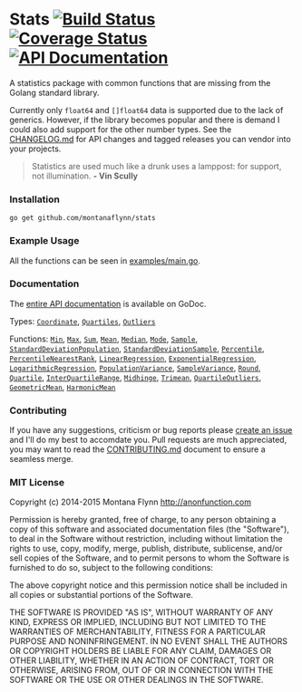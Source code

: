 # Stats [![Build Status][travis-svg]][travis-url] [![Coverage Status][coveralls-svg]][coveralls-url] [![API Documentation][godoc-svg]][godoc-url]

A statistics package with common functions that are missing from the Golang standard library. 

Currently only `float64` and `[]float64` data is supported due to the lack of generics. However, if the library becomes popular and there is demand I could also add support for the other number types. See the [CHANGELOG.md](https://github.com/montanaflynn/stats/blob/master/CHANGELOG.md) for API changes and tagged releases you can vendor into your projects.

> Statistics are used much like a drunk uses a lamppost: for support, not illumination. **- Vin Scully**

### Installation

```
go get github.com/montanaflynn/stats
```

### Example Usage

All the functions can be seen in [examples/main.go](https://github.com/montanaflynn/stats/blob/master/examples/main.go).

### Documentation

The [entire API documentation](http://godoc.org/github.com/montanaflynn/stats) is available on GoDoc. 

Types: [`Coordinate`](http://godoc.org/github.com/montanaflynn/stats#Coordinate), [`Quartiles`](http://godoc.org/github.com/montanaflynn/stats#Quartiles), [`Outliers`](http://godoc.org/github.com/montanaflynn/stats#Outliers)

Functions: [`Min`](http://godoc.org/github.com/montanaflynn/stats#Min), [`Max`](http://godoc.org/github.com/montanaflynn/stats#Max), [`Sum`](http://godoc.org/github.com/montanaflynn/stats#Sum), [`Mean`](http://godoc.org/github.com/montanaflynn/stats#Mean), [`Median`](http://godoc.org/github.com/montanaflynn/stats#Median), [`Mode`](http://godoc.org/github.com/montanaflynn/stats#Mode), [`Sample`](http://godoc.org/github.com/montanaflynn/stats#Sample), [`StandardDeviationPopulation`](http://godoc.org/github.com/montanaflynn/stats#StandardDeviationPopulation), [`StandardDeviationSample`](http://godoc.org/github.com/montanaflynn/stats#StandardDeviationSample), [`Percentile`](http://godoc.org/github.com/montanaflynn/stats#Percentile), [`PercentileNearestRank`](http://godoc.org/github.com/montanaflynn/stats#PercentileNearestRank), [`LinearRegression`](http://godoc.org/github.com/montanaflynn/stats#LinearRegression), [`ExponentialRegression`](http://godoc.org/github.com/montanaflynn/stats#ExponentialRegression), [`LogarithmicRegression`](http://godoc.org/github.com/montanaflynn/stats#LogarithmicRegression), [`PopulationVariance`](http://godoc.org/github.com/montanaflynn/stats#PopulationVariance), [`SampleVariance`](http://godoc.org/github.com/montanaflynn/stats#SampleVariance), [`Round`](http://godoc.org/github.com/montanaflynn/stats#Round), [`Quartile`](http://godoc.org/github.com/montanaflynn/stats#Quartile), [`InterQuartileRange`](http://godoc.org/github.com/montanaflynn/stats#InterQuartileRange), [`Midhinge`](http://godoc.org/github.com/montanaflynn/stats#Midhinge), [`Trimean`](http://godoc.org/github.com/montanaflynn/stats#Trimean), [`QuartileOutliers`](http://godoc.org/github.com/montanaflynn/stats#QuartileOutliers), [`GeometricMean`](http://godoc.org/github.com/montanaflynn/stats#GeometricMean), [`HarmonicMean`](http://godoc.org/github.com/montanaflynn/stats#HarmonicMean)

### Contributing

If you have any suggestions, criticism or bug reports please [create an issue](https://github.com/montanaflynn/stats/issues) and I'll do my best to accomdate you. Pull requests are much appreciated, you may want to read the [CONTRIBUTING.md](https://github.com/montanaflynn/stats/blob/master/CONTRIBUTING.md) document to ensure a seamless merge.

### MIT License

Copyright (c) 2014-2015 Montana Flynn <http://anonfunction.com>

Permission is hereby granted, free of charge, to any person obtaining a copy of this software and associated documentation files (the "Software"), to deal in the Software without restriction, including without limitation the rights to use, copy, modify, merge, publish, distribute, sublicense, and/or sell copies of the Software, and to permit persons to whom the Software is furnished to do so, subject to the following conditions:

The above copyright notice and this permission notice shall be included in all copies or substantial portions of the Software.

THE SOFTWARE IS PROVIDED "AS IS", WITHOUT WARRANTY OF ANY KIND, EXPRESS OR IMPLIED, INCLUDING BUT NOT LIMITED TO THE WARRANTIES OF MERCHANTABILITY, FITNESS FOR A PARTICULAR PURPOSE AND NONINFRINGEMENT. IN NO EVENT SHALL THE AUTHORS OR COPYRIGHT HOLDERS BE LIABLE FOR ANY CLAIM, DAMAGES OR OTHER LIABILITY, WHETHER IN AN ACTION OF CONTRACT, TORT OR OTHERWISE, ARISING FROM, OUT OF OR IN CONNECTION WITH THE SOFTWARE OR THE USE OR OTHER DEALINGS IN THE SOFTWARE.

[travis-url]: https://travis-ci.org/montanaflynn/stats
[travis-svg]: https://img.shields.io/travis/montanaflynn/stats.svg

[coveralls-url]: https://coveralls.io/r/montanaflynn/stats?branch=master
[coveralls-svg]: https://img.shields.io/coveralls/montanaflynn/stats.svg

[godoc-url]: https://godoc.org/github.com/montanaflynn/stats
[godoc-svg]: https://godoc.org/github.com/montanaflynn/stats?status.svg